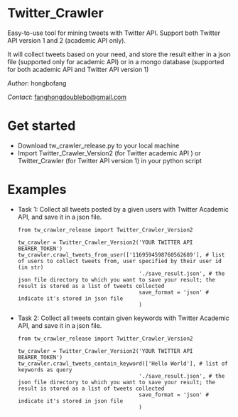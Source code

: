 # Twitter_Crawler
Easy-to-use tool for mining tweets with Twitter API. Support both Twitter API version 1 and 2 (academic API only).

It will collect tweets based on your need, and store the result either in a json file (supported only for academic API) or in a mongo database (supported for both academic API and Twitter API version 1)

*Author*: hongbofang

*Contact*: fanghongdoublebo@gmail.com

# Get started
 - Download tw_crawler_release.py to your local machine
 - Import Twitter_Crawler_Version2 (for Twitter academic API ) or Twitter_Crawler (for Twitter API version 1) in your python script


# Examples

 - Task 1: Collect all tweets posted by a given users with Twitter Academic API, and save it in a json file.
    ```
    from tw_crawler_release import Twitter_Crawler_Version2
    
    tw_crawler = Twitter_Crawler_Version2('YOUR TWITTER API BEARER_TOKEN')
    tw_crawler.crawl_tweets_from_user(['1169594598760562689'], # list of users to collect tweets from, user specified by their user id (in str) 
                                          './save_result.json', # the json file directory to which you want to save your result; the result is stored as a list of tweets collected 
                                          save_format = 'json' # indicate it's stored in json file
                                          )
    ```
  - Task 2: Collect all tweets contain given keywords with Twitter Academic API, and save it in a json file.
    ```
    from tw_crawler_release import Twitter_Crawler_Version2
    
    tw_crawler = Twitter_Crawler_Version2('YOUR TWITTER API BEARER_TOKEN')
    tw_crawler.crawl_tweets_contain_keyword(['Hello World'], # list of keywords as query 
                                          './save_result.json', # the json file directory to which you want to save your result; the result is stored as a list of tweets collected 
                                          save_format = 'json' # indicate it's stored in json file
                                          )
    ```

